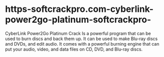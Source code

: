 # https-softcrackpro.com-cyberlink-power2go-platinum-softcrackpro-
CyberLink Power2Go Platinum Crack  Is a powerful program that can be used to burn discs and back them up. It can be used to make Blu-ray discs and DVDs, and edit audio. It comes with a powerful burning engine that can put your audio, video, and data files on CD, DVD, and Blu-ray discs. 
